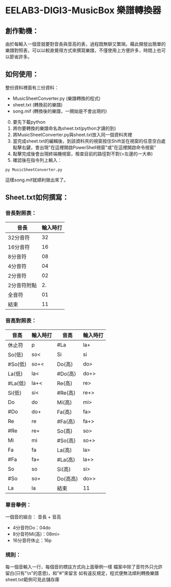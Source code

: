 # EELAB3-DIGI3-MusicBox 樂譜轉換器

## 創作動機：
由於每輸入一個音就要對音長與音高的表，過程既無聊又繁瑣。藉此開發出簡單的樂譜對照表，可以以較直覺得方式來撰寫樂譜，不僅使用上方便許多，時間上也可以節省許多。

## 如何使用：
整份資料裡面有三份資料：
 - MusicSheetConverter.py (樂譜轉換的程式)
 - sheet.txt (轉換前的樂譜)
 - song.mif (轉換後的樂譜，一開始是不會出現的)

0. 要先下載python
1. 將你要轉換的樂譜命名為sheet.txt(python才讀的到)
2. 將MusicSheetConverter.py與sheet.txt放入同一個資料夾裡
3. 當完成sheet.txt的編輯後，到該資料夾的視窗按住Shift並在視窗的任意空白處點擊右鍵，會出現"在這裡開啟PowerShell視窗"或"在這裡開啟命令視窗"
4. 點擊完成後會出現終端機視窗，檢查目前的路徑對不對(>左邊的一大串)
5. 確認後在指令列上輸入：
```
py MusicSheetConverter.py
```
這樣song.mif就順利做出來了。

## Sheet.txt如何撰寫：
### 音長對照表：
| 音長  | 輸入時打 |
| ------------- | -- |
| 32分音符      | 32 |
| 16分音符      | 16 |
| 8分音符       | 08 |
| 4分音符       | 04 |
| 2分音符       | 02 |
| 2分音符附點   | 2. |
| 全音符        | 01 |
| 結束          | 11 |

### 音高對照表：
| 音高 | 輸入時打 | 音高 | 輸入時打 | 
| ---- | ------- | ---- | ------- |
| 休止符  | p    | #La     | la+  |
| So(低)  | so<  | Si      | si   |
| #So(低) | so+< | Do(高)  | do>  |
| La(低)  | la<  | #Do(高) | do+> |
| #La(低) | la+< | Re(高)  | re>  |
| Si(低)  | si<  | #Re(高) | re+> |
| Do      | do  | Mi(高)   | mi>  |
| #Do     | do+ | Fa(高)   | fa>  |
| Re      | re  | #Fa(高)  | fa+> |
| #Re     | re+ | So(高)   | so>  |
| Mi      | mi  | #So(高)  | so+> |
| Fa      | fa  | La(高)   | la>  |
| #Fa     | fa+ | #La(高)  | la+> |
| So      | so  | Si(高)   | si>  |
| #So     | so+ | Do(高高) | do>> |
| La      | la  | 結束     | 11   |

### 單音舉例：
一個音的組合： 音長 + 音高
 * 4分音符Do：04do
 * 8分音符Mi(高)：08mi>
 * 16分音符休止：16p

### 規則：
每一個音輸入一行，每個音的標註方式向上面舉例一樣
檔案中除了音符外只允許留白(只有"\n"的意思)，和"#"來留言
如有違反規定，程式便無法順利轉換樂譜
sheet.txt範例可見此儲存庫
